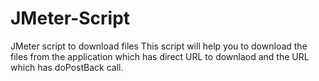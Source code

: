 # JMeter-Script
JMeter script to download files
This script will help you to download the files from the application which has direct URL to downlaod and the URL which has doPostBack call.
